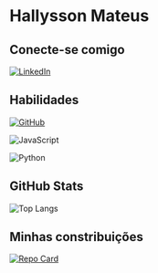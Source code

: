 # Hallysson Mateus

## Conecte-se comigo
[![LinkedIn](https://img.shields.io/badge/LinkedIn-0077B5?style=for-the-badge&logo=linkedin&logoColor=white)](https://www.linkedin.com/in/SEUUSERNAME/)
## Habilidades
[![GitHub](https://img.shields.io/badge/GitHub-100000?style=for-the-badge&logo=github&logoColor=white)](https://github.com/hallyssonmateus)

![JavaScript](https://img.shields.io/badge/JavaScript-F7DF1E?style=for-the-badge&logo=javascript&logoColor=black)

![Python](https://img.shields.io/badge/python-3670A0?style=for-the-badge&logo=python&logoColor=ffdd54)
## GitHub Stats
![Top Langs](https://github-readme-stats-git-masterrstaa-rickstaa.vercel.app/api/top-langs/?username=hallyssonmateus&bg_color=000&border_color=30A3DC&title_color=E94D5F&text_color=FFF)
## Minhas constribuições

[![Repo Card](https://github-readme-stats.vercel.app/api/pin/?username=SEUUSERNAME&repo=SEUREPOSITORIO&bg_color=000&border_color=30A3DC&show_icons=true&icon_color=30A3DC&title_color=E94D5F&text_color=FFF)](https://github.com/hallyssonmateus/dio-lab-open-source)

